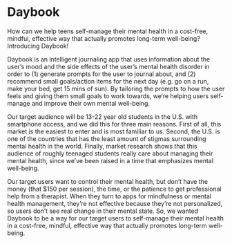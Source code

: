 # Daybook
How can we help teens self-manage their mental health in a cost-free, mindful, effective way that actually promotes long-term well-being? Introducing Daybook! 

Daybook is an intelligent journaling app that uses information about the user’s mood and the side effects of the user’s mental health disorder in order to (1) generate prompts for the user to journal about, and (2) recommend small goals/action items for the next day (e.g. go on a run, make your bed, get 15 mins of sun). By tailoring the prompts to how the user feels and giving them small goals to work towards, we’re helping users self-manage and improve their own mental well-being.

Our target audience will be 13-22 year old students in the U.S. with smartphone access, and we did this for three main reasons. First of all, this market is the easiest to enter and is most familiar to us. Second, the U.S. is one of the countries that has the least amount of stigmas surrounding mental health in the world. Finally, market research shows that this audience of roughly teenaged students really care about managing their mental health, since we’ve been raised in a time that emphasizes mental well-being. 

Our target users want to control their mental health, but don’t have the money (that $150 per session), the time, or the patience to get professional help from a therapist. When they turn to apps for mindfulness or mental health management, they’re not effective because they’re not personalized, so users don’t see real change in their mental state. So, we wanted Daybook to be a way for our target users to self-manage their mental health in a cost-free, mindful, effective way that actually promotes long-term well-being.
